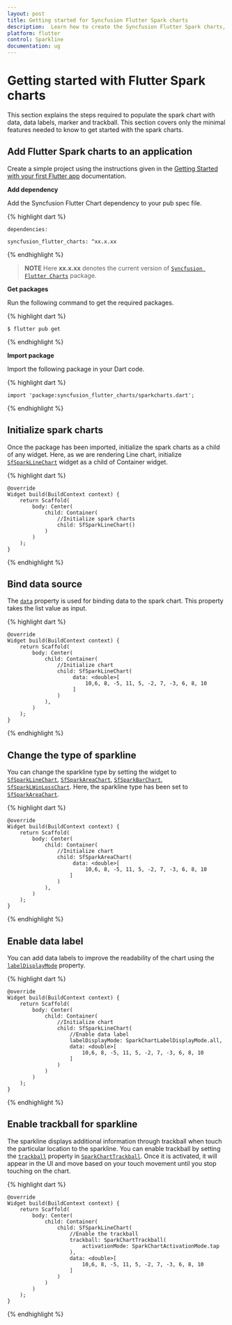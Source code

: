 ```yaml
---
layout: post
title: Getting started for Syncfusion Flutter Spark charts
description:  Learn how to create the Syncfusion Flutter Spark charts, add series, markers, data label, and trackball.
platform: flutter
control: Sparkline
documentation: ug
---
```


# Getting started with Flutter Spark charts

This section explains the steps required to populate the spark chart with data, data labels, marker and trackball. This section covers only the minimal features needed to know to get started with the spark charts.

## Add Flutter Spark charts to an application

Create a simple project using the instructions given in the [Getting Started with your first Flutter app](https://flutter.dev/docs/get-started/test-drive?tab=vscode#create-app) documentation.

**Add dependency**

Add the Syncfusion Flutter Chart dependency to your pub spec file.

{% highlight dart %} 

    dependencies:

    syncfusion_flutter_charts: ^xx.x.xx

{% endhighlight %}

> **NOTE** 
Here **xx.x.xx** denotes the current version of [`Syncfusion Flutter Charts`](https://pub.dev/packages/syncfusion_flutter_charts/versions) package.

**Get packages**

Run the following command to get the required packages.

{% highlight dart %} 

    $ flutter pub get

{% endhighlight %}

**Import package**

Import the following package in your Dart code.

{% highlight dart %} 

    import 'package:syncfusion_flutter_charts/sparkcharts.dart';

{% endhighlight %}

## Initialize spark charts

Once the package has been imported, initialize the spark charts as a child of any widget. Here, as we are rendering Line chart, initialize [`SfSparkLineChart`]() widget as a child of Container widget.

{% highlight dart %} 

    @override
    Widget build(BuildContext context) {
        return Scaffold(
            body: Center(
                child: Container(
                    //Initialize spark charts
                    child: SfSparkLineChart()
                )
            )
        );
    }

{% endhighlight %}

## Bind data source

The [`data`]() property is used for binding data to the spark chart. This property takes the list value as input. 

{% highlight dart %} 

    @override
    Widget build(BuildContext context) {
        return Scaffold(
            body: Center(
                child: Container(
                    //Initialize chart
                    child: SfSparkLineChart(
                         data: <double>[
                             10,6, 8, -5, 11, 5, -2, 7, -3, 6, 8, 10
                         ]
                    )
                ),
            )
        );
    }

{% endhighlight %}

## Change the type of sparkline

You can change the sparkline type by setting the widget to [`SfSparkLineChart`](), [`SfSparkAreaChart`](), [`SfSparkBarChart`](), [`SfSparkLWinLossChart`](). Here, the sparkline type has been set to [`SfSparkAreaChart`]().

{% highlight dart %} 

    @override
    Widget build(BuildContext context) {
        return Scaffold(
            body: Center(
                child: Container(
                    //Initialize chart
                    child: SfSparkAreaChart(
                         data: <double>[
                             10,6, 8, -5, 11, 5, -2, 7, -3, 6, 8, 10
                        ]
                    )
                ),
            )
        );
    }

{% endhighlight %}

## Enable data label

You can add data labels to improve the readability of the chart using the [`labelDisplayMode`]() property.

{% highlight dart %} 

    @override
    Widget build(BuildContext context) {
        return Scaffold(
            body: Center(
                child: Container(
                    //Initialize chart
                    child: SfSparkLineChart(
                        //Enable data label
                        labelDisplayMode: SparkChartLabelDisplayMode.all,
                        data: <double>[
                            10,6, 8, -5, 11, 5, -2, 7, -3, 6, 8, 10
                        ]
                    )
                )
            )
        );
    }

{% endhighlight %}

## Enable trackball for sparkline

The sparkline displays additional information through trackball when touch the particular location to the sparkline. You can enable trackball by setting the [`trackball`]() property in [`SparkChartTrackball`](). Once it is activated, it will appear in the UI and move based on your touch movement until you stop touching on the chart.

{% highlight dart %} 

    @override
    Widget build(BuildContext context) {
        return Scaffold(
            body: Center(
                child: Container(
                    child: SfSparkLineChart(
                        //Enable the trackball
                        trackball: SparkChartTrackball(
                            activationMode: SparkChartActivationMode.tap
                        ),
                        data: <double>[
                            10,6, 8, -5, 11, 5, -2, 7, -3, 6, 8, 10
                        ]
                    )
                )
            )
        );
    }

{% endhighlight %}






